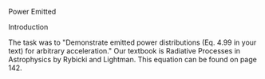 Power Emitted

Introduction

The task was to "Demonstrate emitted power distributions (Eq. 4.99 in your text) for arbitrary acceleration." Our textbook is Radiative Processes in Astrophysics by Rybicki and Lightman. This equation can be found on page 142.
